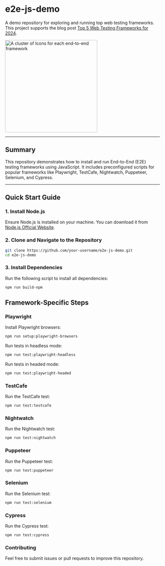# e2e-js-demo
A demo repository for exploring and running top web testing frameworks. 
This project supports the blog post 
[Top 5 Web Testing Frameworks for 2024](https://shaneofalltrades.com/2024/11/21/top-5-web-testing-frameworks-2024/).

<img alt="A cluster of Icons for each end-to-end framework" height="300" src="https://shaneofalltrades.com/images/endtoend-300x300.png" title="End-to-End Framework Icon Set" width="300"/>

---

## Summary

This repository demonstrates how to install and run End-to-End (E2E) testing frameworks using 
JavaScript. It includes preconfigured scripts for popular frameworks like Playwright, TestCafe, 
Nightwatch, Puppeteer, Selenium, and Cypress.

---

## Quick Start Guide

### 1. Install Node.js
Ensure Node.js is installed on your machine. You can download it from [Node.js Official Website](https://nodejs.org/).

### 2. Clone and Navigate to the Repository
```bash
git clone https://github.com/your-username/e2e-js-demo.git
cd e2e-js-demo
```
### 3. Install Dependencies
Run the following script to install all dependencies:

```bash
npm run build-npm
```

## Framework-Specific Steps

### Playwright

Install Playwright browsers:

```bash
npm run setup:playwright-browsers
```

Run tests in headless mode:

```bash
npm run test:playwright-headless
```
Run tests in headed mode:

```bash
npm run test:playwright-headed
```
### TestCafe

Run the TestCafe test:

```bash
npm run test:testcafe
```

### Nightwatch

Run the Nightwatch test:

```bash
npm run test:nightwatch
```

### Puppeteer

Run the Puppeteer test:

```bash
npm run test:puppeteer
```

### Selenium

Run the Selenium test:

```bash
npm run test:selenium
```

### Cypress

Run the Cypress test:

```bash
npm run test:cypress
```

### Contributing
Feel free to submit issues or pull requests to improve this repository.
